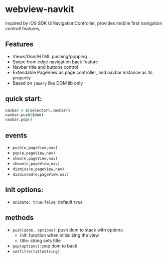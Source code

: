 webview-navkit
==============

inspired by iOS SDK UINavigationController, provides mobile first navigation controll features, 


## Features

- Views/Dom/HTML pushing/popping
- Swipe from edge navigation back feature
- Navbar title and buttons control
- Extendable PageView as page controller, and navbar instance as its property
- Based on `jQuery` like DOM lib only

## quick start:

```coffeescript
navbar = $(selector).navbar()
navbar.push($dom)
navbar.pop()
```

## events

- `push(e,pageView,nav)`
- `pop(e,pageView,nav)`
- `show(e,pageView,nav)`
- `shown(e,pageView,nav)`
- `dismiss(e,pageView,nav)`
- `dismissed(e,pageView,nav)`

## init options:

- `animate: true|false`, default `true`

## methods

- `push($dom, options)`: push dom to stack with options:
	- init: function when initializing the view
	- title: string sets title
- `pop(options)`: pop dom to back
- `setTitle(titleString)`